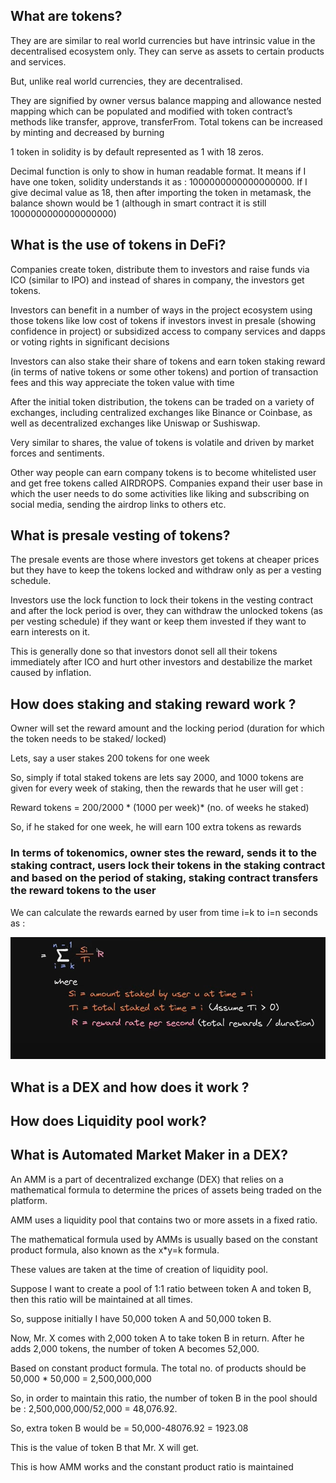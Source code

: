 ## What are tokens? 

They are are similar to real world currencies but have intrinsic value in the decentralised ecosystem only. They can serve as assets to certain products and services. 

But, unlike real world currencies, they are decentralised.

They are signified by owner versus balance mapping and allowance nested mapping which can be populated and modified with token contract’s methods like transfer, approve, transferFrom. Total tokens can be increased by minting and decreased by burning

1 token in solidity is by default represented as 1 with 18 zeros.

Decimal function is only to show in human readable format. It means if I have one token, solidity understands it as : 1000000000000000000. If I give decimal value as 18, then after importing the token in metamask, the balance shown would be 1 (although in smart contract it is still 1000000000000000000)



## What is the use of tokens in DeFi?


Companies create token, distribute them to investors and raise funds via ICO (similar to IPO) and instead of shares in company, the investors get tokens. 

Investors can benefit in a number of ways in the project ecosystem using those tokens like low cost of tokens if investors invest in presale (showing confidence in project) or subsidized access to company services and dapps or voting rights in significant decisions 

Investors can also stake their share of tokens and earn token staking reward (in terms of native tokens or some other tokens) and portion of transaction fees and this way appreciate the token value with time 

After the initial token distribution, the tokens can be traded on a variety of exchanges, including centralized exchanges like Binance or Coinbase, as well as decentralized exchanges like Uniswap or Sushiswap.

Very similar to shares, the value of tokens is volatile and driven by market forces and sentiments.

Other way people can earn company tokens is to become whitelisted user and get free tokens called AIRDROPS. Companies expand their user base in which the user needs to do some activities like liking and subscribing on social media, sending the airdrop links to others etc.




## What is presale vesting of tokens?

The presale events are those where investors get tokens at cheaper prices but they have to keep the tokens locked and withdraw only as per a vesting schedule. 

Investors use the lock function to lock their tokens in the vesting contract and after the lock period is over, they can withdraw the unlocked tokens (as per vesting schedule) if they want or keep them invested if they want to earn interests on it.

This is generally done so that investors donot sell all their tokens immediately after ICO and hurt other investors and destabilize the market caused by inflation.




## How does staking and staking reward work ?

Owner will set the reward amount and the locking period (duration for which the token needs to be staked/ locked)

Lets, say a user stakes 200 tokens for one week

So, simply if total staked tokens are lets say 2000, and 1000 tokens are given for every week of staking, then  the rewards that he user will get : 

Reward tokens = 200/2000 * (1000 per week)* (no. of weeks he staked)

So, if he staked for one week, he will earn 100 extra tokens as rewards 

### In terms of tokenomics, owner stes the reward, sends it to the staking contract, users lock their tokens in the staking contract and based on the period of staking, staking contract transfers the reward tokens to the user

We can calculate the rewards earned by user from time i=k to i=n seconds as :  

![Staking rewards formula](/images/staking_rewards.png)




## What is a DEX and how does it work ?











## How does Liquidity pool work?










## What is Automated Market Maker in a DEX?


An AMM is a part of decentralized exchange (DEX) that relies on a mathematical formula to determine the prices of assets being traded on the platform.

AMM uses a liquidity pool that contains two or more assets in a fixed ratio.

The mathematical formula used by AMMs is usually based on the constant product formula, also known as the x*y=k formula.

These values are taken at the time of creation of liquidity pool. 

Suppose I want to create a pool of 1:1 ratio between token A and token B, then this ratio will be maintained at all times. 

So, suppose initially I have 50,000 token A and 50,000 token B.

Now, Mr. X comes with 2,000 token A to take token B in return. After he adds 2,000 tokens, the number of token A becomes 52,000. 

Based on constant product formula. The total no. of products should be 50,000 * 50,000 = 2,500,000,000

So, in order to maintain this ratio, the number of token B in the pool should be : 2,500,000,000/52,000 = 48,076.92.

So, extra token B would be = 50,000-48076.92 = 1923.08 

This is the value of token B that Mr. X will get. 

This is how AMM works and the constant product ratio is maintained 